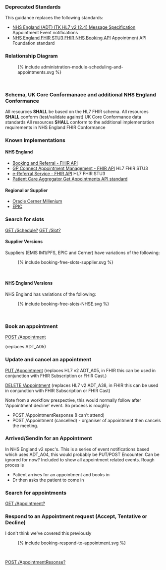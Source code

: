 
### Deprecated Standards

This guidance replaces the following standards:

- <a href="HSCIC ITK HL7 V2 Message Specifications.pdf" target="_blank">NHS England (ADT) ITK HL7 v2 (2.4) Message Specification</a> Appointment Event notifications
- <a href="https://developer.nhs.uk/apis/nhsbooking-2.0.4/index.html" target="_blank">NHS England FHIR STU3 FHIR NHS Booking API</a> Appointment API Foundation standard

### Relationship Diagram

<figure>{% include administration-module-scheduling-and-appointments.svg %}</figure>
<br clear="all"/>

### Schema, UK Core Conformanace and additional NHS England Conformance  

All resources **SHALL** be based on the HL7 FHIR schema. 
All resources **SHALL** conform (test/validate against) UK Core Conformance data standards 
All resources **SHALL** conform to the additional implementation requirements in NHS England FHIR Conformance

### Known Implementations

#### NHS England

- <a href="https://digital.nhs.uk/developer/api-catalogue/booking-and-referral-fhir" target="_blank">Booking and Referral - FHIR API</a>
- <a href="https://developer.nhs.uk/apis/gpconnect-1-2-7/appointments.html" target="_blank">GP Connect Appointment Management - FHIR API</a> HL7 FHIR STU3
- <a href="https://digital.nhs.uk/developer/api-catalogue/e-referral-service-fhir#overview--overview" target="_blank">e-Referral Service - FHIR API</a> HL7 FHIR STU3
- <a href="https://digital.nhs.uk/developer/api-catalogue/patient-care-aggregator-get-appointments#overview--overview" target="_blank">Patient Care Aggregator Get Appointments API standard</a>

#### Regional or Supplier

- <a href="https://fhir.cerner.com/millennium/r4/" target="_blank">Oracle Cerner Millenium</a>
- <a href="https://fhir.epic.com/" target="_blank">EPIC</a>

### Search for slots

[GET /Schedule?](CapabilityStatement-BookingProvider.html#Schedule1-3)
[GET /Slot?](CapabilityStatement-BookingProvider.html#Slot1-4)

#### Supplier Versions

Suppliers (EMIS IM1/PFS, EPIC and Cerner) have variations of the following:

<figure>{% include booking-free-slots-supplier.svg %}</figure>
<br clear="all"/>

#### NHS England Versions


NHS England has variations of the following:

<figure>{% include booking-free-slots-NHSE.svg %}</figure>
<br clear="all"/>

### Book an appointment

[POST /Appointment](CapabilityStatement-BookingProvider.html#Appointment1-1)

(replaces ADT_A05)

### Update and cancel an appointment

[PUT /Appointment](CapabilityStatement-BookingProvider.html#Appointment1-1)
(replaces HL7 v2 ADT_A05, in FHIR this can be used in conjunction with FHIR Subscription or FHIR Cast.)

[DELETE /Appointment](CapabilityStatement-BookingProvider.html#Appointment1-1)
(replaces HL7 v2 ADT_A38, in FHIR this can be used in conjunction with FHIR Subscription or FHIR Cast)

Note from a workflow prespective, this would normally follow after 'Appointment decline' event. So process is roughly: 
- POST /AppointmentResponse (I can't attend)
- POST /Appointment (cancelled) - organiser of appointment then cancels the meeting.

### Arrived/SendIn for an Appointment

In NHS England v2 spec's. This is a series of event notifications based which uses ADT_A04, this would probably be PUT/POST Encounter.
Can be ignored for now? Included to show all appointment related events. Rough proces is 
- Patient arrives for an appointment and books in
- Dr then asks the patient to come in 

### Search for appointments

[GET /Appointment?](CapabilityStatement-BookingProvider.html#Appointment1-1)

### Respond to an Appointment request (Accept, Tentative or Decline)

I don't think we've covered this previously

<figure>{% include booking-respond-to-appointment.svg %}</figure>
<br clear="all"/>

[POST /AppointmentResonse?](CapabilityStatement-BookingProvider.html#AppointmentResponse1-2)

